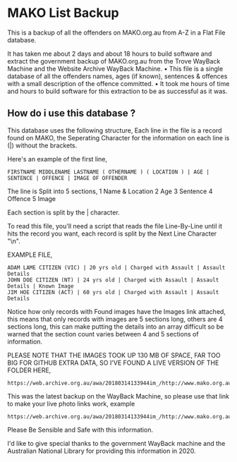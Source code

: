 # MAKO List Backup
This is a backup of all the offenders on MAKO.org.au from A-Z in a Flat File database.
   
It has taken me about 2 days and about 18 hours to build software and extract the government backup of MAKO.org.au from the Trove WayBack Machine and the Website Archive WayBack Machine.
• This file is a single database of all the offenders names, ages (if known), sentences & offences with a small description of the offence committed.
• It took me hours of time and hours to build software for this extraction to be as successful as it was.

## How do i use this database ?
This database uses the following structure,
Each line in the file is a record found on MAKO, the Seperating Character for the information on each line is (|) without the brackets.

Here's an example of the first line,   
```
FIRSTNAME MIDDLENAME LASTNAME ( OTHERNAME ) ( LOCATION ) | AGE | SENTENCE | OFFENCE | IMAGE OF OFFENDER
```
The line is Split into 5 sections,
1 Name & Location
2 Age
3 Sentence
4 Offence
5 Image

Each section is split by the | character.
 
To read this file, you'll need a script that reads the file Line-By-Line until it hits the record you want, each record is split by the Next Line Character "\n".
 

EXAMPLE FILE,
```
ADAM LAME CITIZEN (VIC) | 20 yrs old | Charged with Assault | Assault Details
JOHN DOE CITIZEN (NT) | 24 yrs old | Charged with Assault | Assault Details | Known Image 
JIM HOE CITIZEN (ACT) | 60 yrs old | Charged with Assault | Assault Details
```
Notice how only records with Found images have the Images link attached, this means that only records with images are 5 sections long, others are 4 sections long,
this can make putting the details into an array difficult so be warned that the section count varies between 4 and 5 sections of information.

PLEASE NOTE THAT THE IMAGES TOOK UP 130 MB OF SPACE, FAR TOO BIG FOR GITHUB EXTRA DATA, SO I'VE FOUND A LIVE VERSION OF THE FOLDER HERE,
```
https://web.archive.org.au/awa/20180314133944im_/http://www.mako.org.au/images/
```

This was the latest backup on the WayBack Machine, so please use that link to make your live photo links work, example

```
https://web.archive.org.au/awa/20180314133944im_/http://www.mako.org.au/images/john_citizen.jpg
```

Please Be Sensible and Safe with this information.
 
I'd like to give special thanks to the government WayBack machine and the Australian National Library for providing this information in 2020.

